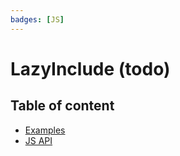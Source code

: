 ```yaml
---
badges: [JS]
---
```


# LazyInclude (todo) <Badges :texts="$frontmatter.badges" />

## Table of content

- [Examples](./examples.md)
- [JS API](./js-api.md)

